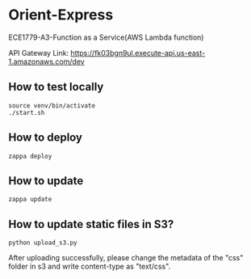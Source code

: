 # Orient-Express
ECE1779-A3-Function as a Service(AWS Lambda function)

API Gateway Link: https://fk03bgn9ul.execute-api.us-east-1.amazonaws.com/dev

## How to test locally
```
source venv/bin/activate
./start.sh
```
## How to deploy
```
zappa deploy
```
## How to update 
```
zappa update
```
## How to update static files in S3?
```
python upload_s3.py
```
After uploading successfully, please change the metadata of the "css" folder in s3 and write content-type as "text/css".
